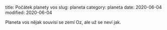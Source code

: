 title: Počátek planety vos
slug: planeta
category: planeta
date: 2020-06-04
modified: 2020-06-04

Planeta vos nějak souvisí se zemí Oz, ale už se neví jak.
